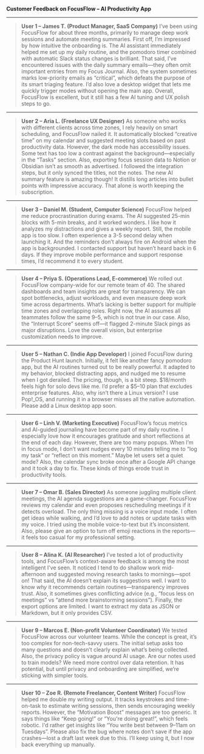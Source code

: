 **Customer Feedback on FocusFlow – AI Productivity App**

---

> **User 1 – James T. (Product Manager, SaaS Company)**
> I’ve been using FocusFlow for about three months, primarily to manage deep work sessions and automate meeting summaries. First off, I’m impressed by how intuitive the onboarding is. The AI assistant immediately helped me set up my daily routine, and the pomodoro timer combined with automatic Slack status changes is brilliant.
> That said, I’ve encountered issues with the daily summary emails—they often omit important entries from my Focus Journal. Also, the system sometimes marks low-priority emails as “critical”, which defeats the purpose of its smart triaging feature. I’d also love a desktop widget that lets me quickly trigger modes without opening the main app. Overall, FocusFlow is excellent, but it still has a few AI tuning and UX polish steps to go.

---

> **User 2 – Aria L. (Freelance UX Designer)**
> As someone who works with different clients across time zones, I rely heavily on smart scheduling, and FocusFlow nailed it. It automatically blocked “creative time” on my calendar and suggested meeting slots based on past productivity data.
> However, the dark mode has accessibility issues. Some text has too low a contrast against the background—especially in the “Tasks” section. Also, exporting focus session data to Notion or Obsidian isn’t as smooth as advertised. I followed the integration steps, but it only synced the titles, not the notes.
> The new AI summary feature is amazing though! It distills long articles into bullet points with impressive accuracy. That alone is worth keeping the subscription.

---

> **User 3 – Daniel M. (Student, Computer Science)**
> FocusFlow helped me reduce procrastination during exams. The AI suggested 25-min blocks with 5-min breaks, and it worked wonders. I like how it analyzes my distractions and gives a weekly report.
> Still, the mobile app is too slow. I often experience a 3-5 second delay when launching it. And the reminders don’t always fire on Android when the app is backgrounded. I contacted support but haven’t heard back in 6 days.
> If they improve mobile performance and support response times, I’d recommend it to every student.

---

> **User 4 – Priya S. (Operations Lead, E-commerce)**
> We rolled out FocusFlow company-wide for our remote team of 40. The shared dashboards and team insights are great for transparency. We can spot bottlenecks, adjust workloads, and even measure deep work time across departments.
> What’s lacking is better support for multiple time zones and overlapping roles. Right now, the AI assumes all teammates follow the same 9–5, which is not true in our case. Also, the “Interrupt Score” seems off—it flagged 2-minute Slack pings as major disruptions.
> Love the overall vision, but enterprise customization needs to improve.

---

> **User 5 – Nathan C. (Indie App Developer)**
> I joined FocusFlow during the Product Hunt launch. Initially, it felt like another fancy pomodoro app, but the AI routines turned out to be really powerful. It adapted to my behavior, blocked distracting apps, and nudged me to resume when I got derailed.
> The pricing, though, is a bit steep. \$18/month feels high for solo devs like me. I’d prefer a \$5–10 plan that excludes enterprise features.
> Also, why isn’t there a Linux version? I use Pop!\_OS, and running it in a browser misses all the native automation. Please add a Linux desktop app soon.

---

> **User 6 – Linh V. (Marketing Executive)**
> FocusFlow’s focus metrics and AI-guided journaling have become part of my daily routine. I especially love how it encourages gratitude and short reflections at the end of each day.
> However, there are too many popups. When I’m in focus mode, I don’t want nudges every 10 minutes telling me to “log my task” or “reflect on this moment.” Maybe let users set a quiet mode?
> Also, the calendar sync broke once after a Google API change and it took a day to fix. These kinds of things erode trust in productivity tools.

---

> **User 7 – Omar B. (Sales Director)**
> As someone juggling multiple client meetings, the AI agenda suggestions are a game-changer. FocusFlow reviews my calendar and even proposes rescheduling meetings if it detects overload.
> The only thing missing is a voice input mode. I often get ideas while walking, and I’d love to add notes or update tasks with my voice. I tried using the mobile voice-to-text but it’s inconsistent.
> Also, please give an option to turn off emoji reactions in the reports—it feels too casual for my professional setting.

---

> **User 8 – Alina K. (AI Researcher)**
> I’ve tested a lot of productivity tools, and FocusFlow’s context-aware feedback is among the most intelligent I’ve seen. It noticed I tend to do shallow work mid-afternoon and suggested moving research tasks to mornings—spot on!
> That said, the AI doesn’t explain its suggestions well. I want to know *why* it recommends certain routines—transparency improves trust. Also, it sometimes gives conflicting advice (e.g., “focus less on meetings” vs “attend more brainstorming sessions”).
> Finally, the export options are limited. I want to extract my data as JSON or Markdown, but it only provides CSV.

---

> **User 9 – Marcos E. (Non-profit Volunteer Coordinator)**
> We tested FocusFlow across our volunteer teams. While the concept is great, it’s too complex for non-tech-savvy users. The initial setup asks too many questions and doesn’t clearly explain what’s being collected.
> Also, the privacy policy is vague around AI usage. Are our notes used to train models? We need more control over data retention.
> It has potential, but until privacy and onboarding are simplified, we’re sticking with simpler tools.

---

> **User 10 – Zoe R. (Remote Freelancer, Content Writer)**
> FocusFlow helped me double my writing output. It tracks keystrokes and time-on-task to estimate writing sessions, then sends encouraging weekly reports.
> However, the “Motivation Boost” messages are too generic. It says things like “Keep going!” or “You're doing great!”, which feels robotic. I'd rather get insights like “You write best between 9–11am on Tuesdays”.
> Please also fix the bug where notes don’t save if the app crashes—lost a draft last week due to this. I’ll keep using it, but I now back everything up manually.